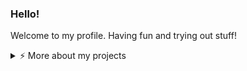 ### Hello!

Welcome to my profile. Having fun and trying out stuff!

<details>
<summary>⚡️ More about my projects</summary>
<br />

Evaluating LLMs on Danish idioms

Metaphor translator

Datasets

</details>